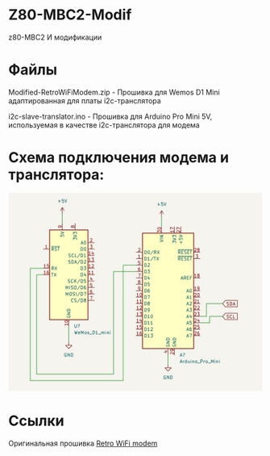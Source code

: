 # Z80-MBC2-Modif
z80-MBC2 И модификации


# Файлы
Modified-RetroWiFiModem.zip - Прошивка для Wemos D1 Mini адаптированная для платы i2c-транслятора

i2c-slave-translator.ino - Прошивка для Arduino Pro Mini 5V, используемая в качестве i2c-транслятора для модема

# Схема подключения модема и транслятора:
![Схема подключения модема и транслятора](/I2c_modem.jpg)

# Ссылки
Оригинальная прошивка [Retro WiFi modem](https://github.com/mecparts/RetroWiFiModem)
